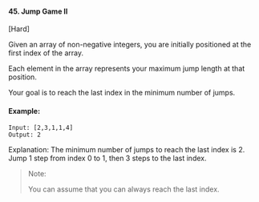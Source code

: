 #### 45. Jump Game II
[Hard]

Given an array of non-negative integers, you are initially positioned at the first index of the array.

Each element in the array represents your maximum jump length at that position.

Your goal is to reach the last index in the minimum number of jumps.

#### Example:
```
Input: [2,3,1,1,4]
Output: 2
```
Explanation: The minimum number of jumps to reach the last index is 2.
    Jump 1 step from index 0 to 1, then 3 steps to the last index.
> Note:
>
> You can assume that you can always reach the last index.